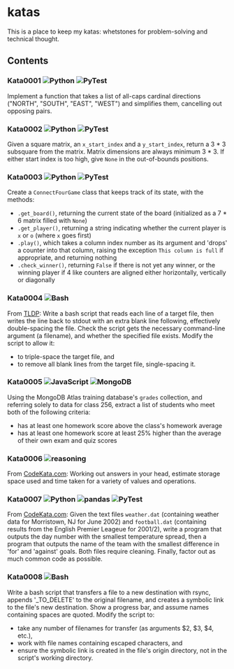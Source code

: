# katas

This is a place to keep my katas: whetstones for problem-solving and technical thought.

## Contents

### Kata0001 ![Python](https://img.shields.io/badge/language-python-green.svg) ![PyTest](https://img.shields.io/badge/-pytest-0A9EDC?logo=pytest&logoColor=ffffff)

Implement a function that takes a list of all-caps cardinal directions ("NORTH", "SOUTH", "EAST", "WEST") and simplifies them, cancelling out opposing pairs.

### Kata0002 ![Python](https://img.shields.io/badge/language-python-green.svg) ![PyTest](https://img.shields.io/badge/-pytest-0A9EDC?logo=pytest&logoColor=ffffff)

Given a square matrix, an `x_start_index` and a `y_start_index`, return a 3 * 3 subsquare from the matrix. Matrix dimensions are always minimum 3 * 3. If either start index is too high, give `None` in the out-of-bounds positions.

### Kata0003 ![Python](https://img.shields.io/badge/language-python-green.svg) ![PyTest](https://img.shields.io/badge/-pytest-0A9EDC?logo=pytest&logoColor=ffffff)

Create a `ConnectFourGame` class that keeps track of its state, with the methods:

+ `.get_board()`, returning the current state of the board (initialized as a 7 * 6 matrix filled with `None`)
+ `.get_player()`, returning a string indicating whether the current player is `x` or `o` (where `x` goes first)
+ `.play()`, which takes a column index number as its argument and 'drops' a counter into that column, raising the exception `This column is full` if appropriate, and returning nothing
+ `.check_winner()`, returning `False` if there is not yet any winner, or the winning player if 4 like counters are aligned either horizontally, vertically or diagonally

### Kata0004 ![Bash](https://img.shields.io/badge/language-bash-orange.svg)

From [TLDP](https://tldp.org/LDP/abs/html/writingscripts.html): Write a bash script that reads each line of a target file, then writes the line back to stdout with an extra blank line following, effectively double-spacing the file. Check the script gets the necessary command-line argument (a filename), and whether the specified file exists. Modify the script to allow it:

+ to triple-space the target file, and
+ to remove all blank lines from the target file, single-spacing it.

### Kata0005 ![JavaScript](https://img.shields.io/badge/language-javascript-blue) ![MongoDB](https://img.shields.io/badge/-MongoDB-4DB33D?style=flat&logo=mongodb&logoColor=FFFFFF)

Using the MongoDB Atlas training database's `grades` collection, and referring solely to data for class 256, extract a list of students who meet both of the following criteria:

+ has at least one homework score above the class's homework average
+ has at least one homework score at least 25% higher than the average of their own exam and quiz scores

### Kata0006 ![reasoning](https://img.shields.io/badge/-reasoning-AF329B)

From [CodeKata.com](http://codekata.com/kata/kata03-how-big-how-fast/): Working out answers in your head, estimate storage space used and time taken for a variety of values and operations.

### Kata0007 ![Python](https://img.shields.io/badge/language-python-green.svg) ![pandas](https://img.shields.io/badge/-pandas-150458?logo=pandas&logoColor=ffffff) ![PyTest](https://img.shields.io/badge/-pytest-0A9EDC?logo=pytest&logoColor=ffffff)

From [CodeKata.com](http://codekata.com/kata/kata04-data-munging/): Given the text files `weather.dat` (containing weather data for Morristown, NJ for June 2002) and `football.dat` (containing results from the English Premier Leageue for 2001/2), write a program that outputs the day number with the smallest temperature spread, then a program that outputs the name of the team with the smallest difference in 'for' and 'against' goals. Both files require cleaning. Finally, factor out as much common code as possible.

### Kata0008 ![Bash](https://img.shields.io/badge/language-bash-orange.svg)

Write a bash script that transfers a file to a new destination with rsync, appends '_TO_DELETE' to the original filename, and creates a symbolic link to the file's new destination. Show a progress bar, and assume names containing spaces are quoted. Modify the script to: 

+ take any number of filenames for transfer (as arguments $2, $3, $4, etc.),
+ work with file names containing escaped characters, and
+ ensure the symbolic link is created in the file's origin directory, not in the script's working directory.


